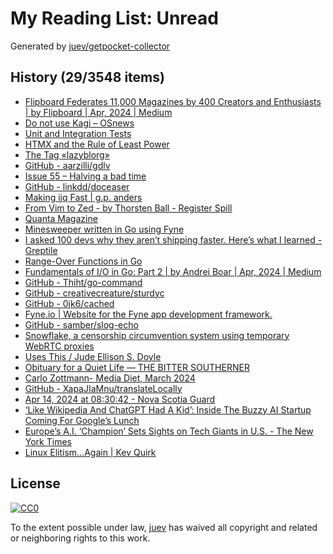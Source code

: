 # My Reading List: Unread

Generated by [juev/getpocket-collector](https://github.com/juev/getpocket-collector)

## History (29/3548 items)

- [Flipboard Federates 11,000 Magazines by 400 Creators and Enthusiasts | by Flipboard | Apr, 2024 | Medium](https://flipboard.medium.com/flipboard-federates-11-000-magazines-by-400-creators-and-enthusiasts-82dd94691f74)
- [Do not use Kagi – OSnews](https://www.osnews.com/story/139270/do-not-use-kagi/)
- [Unit and Integration Tests](https://matklad.github.io/2022/07/04/unit-and-integration-tests.html)
- [HTMX and the Rule of Least Power](https://blog.gypsydave5.com/posts/2024/4/12/htmx-and-the-rule-of-least-power)
- [The Tag «lazyblorg»](https://karl-voit.at/tags/lazyblorg/)
- [GitHub - aarzilli/gdlv](https://github.com/aarzilli/gdlv)
- [Issue 55 – Halving a bad time](https://www.citationneeded.news/issue-55/)
- [GitHub - linkdd/doceaser](https://github.com/linkdd/doceaser)
- [Making ijq Fast | g.p. anders](https://gpanders.com/blog/making-ijq-fast)
- [From Vim to Zed - by Thorsten Ball - Register Spill](https://registerspill.thorstenball.com/p/from-vim-to-zed)
- [Quanta Magazine](https://www.quantamagazine.org/how-do-machines-grok-data-20240412)
- [Minesweeper written in Go using Fyne](https://tqdev.com/2024-minesweeper-in-go-using-fyne)
- [I asked 100 devs why they aren’t shipping faster. Here’s what I learned - Greptile](https://greptile.com/blog/100-devs)
- [Range-Over Functions in Go](https://www.ardanlabs.com/blog/2024/04/range-over-functions-in-go.html)
- [Fundamentals of I/O in Go: Part 2 | by Andrei Boar | Apr, 2024 | Medium](https://medium.com/@andreiboar/fundamentals-of-i-o-in-go-part-2-e7bb68cd5608)
- [GitHub - Thiht/go-command](https://github.com/Thiht/go-command)
- [GitHub - creativecreature/sturdyc](https://github.com/creativecreature/sturdyc)
- [GitHub - 0jk6/cached](https://github.com/0jk6/cached)
- [Fyne.io | Website for the Fyne app development framework.](https://fyne.io)
- [GitHub - samber/slog-echo](https://github.com/samber/slog-echo)
- [Snowflake, a censorship circumvention system using temporary WebRTC proxies](https://bamsoftware.com/papers/snowflake/)
- [Uses This / Jude Ellison S. Doyle](https://usesthis.com/interviews/jude.ellison.s.doyle/)
- [Obituary for a Quiet Life — THE BITTER SOUTHERNER](https://bittersoutherner.com/feature/2023/obituary-for-a-quiet-life)
- [Carlo Zottmann- Media Diet, March 2024](https://zottmann.org/2024/04/14/media-diet-march.html)
- [GitHub - XapaJIaMnu/translateLocally](https://github.com/XapaJIaMnu/translateLocally)
- [Apr 14, 2024 at 08:30:42 - Nova Scotia Guard](https://lmno.lol/cyberzombie/apr-14-2024-at-083042---nova-scotia-guard)
- [‘Like Wikipedia And ChatGPT Had A Kid’: Inside The Buzzy AI Startup Coming For Google’s Lunch](https://www.forbes.com/sites/rashishrivastava/2024/04/11/inside-the-buzzy-ai-startup-coming-for-googles-lunch/)
- [Europe’s A.I. ‘Champion’ Sets Sights on Tech Giants in U.S. - The New York Times](https://www.nytimes.com/2024/04/12/business/artificial-intelligence-mistral-france-europe.html)
- [Linux Elitism...Again | Kev Quirk](https://kevquirk.com/linux-elitism-again)

## License

[![CC0](https://mirrors.creativecommons.org/presskit/buttons/88x31/svg/cc-zero.svg)](https://creativecommons.org/publicdomain/zero/1.0/)

To the extent possible under law, [juev](https://github.com/juev) has waived all copyright and related or neighboring rights to this work.
